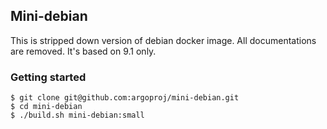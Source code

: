 ## Mini-debian

This is stripped down version of debian docker image.
All documentations are removed.
It's based on 9.1 only.


### Getting started

```
$ git clone git@github.com:argoproj/mini-debian.git
$ cd mini-debian
$ ./build.sh mini-debian:small
```

